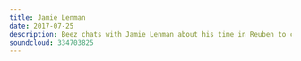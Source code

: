 ```yaml
---
title: Jamie Lenman
date: 2017-07-25
description: Beez chats with Jamie Lenman about his time in Reuben to celebrate the reissue of the band’s final album, In Nothing Trust. We delve into the entire history of one of Britain's best bands of this century, Jamie’s teenage years and musical upbringing, the differences between being part of a band and a solo artist, what it’s like to be hated by Sum 41’s audience and much, much more in a feature length chat filled with laughs and astute observations from a man that we will lovingly call a national treasure. Listen to Reuben. Your life will be better for it.
soundcloud: 334703825
---
```

